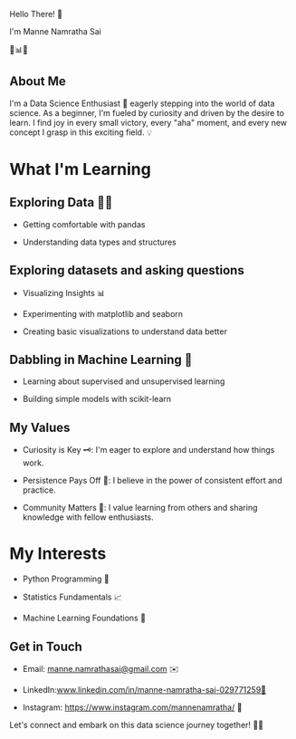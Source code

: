 Hello There! 👋

I'm Manne Namratha Sai

🔬📊🧠


##  About Me
I'm a Data Science Enthusiast 🌱 eagerly stepping into the world of data science. As a beginner, I'm fueled by curiosity and driven by the desire to learn. I find joy in every small victory, every "aha" moment, and every new concept I grasp in this exciting field. 💡


# What I'm Learning

## Exploring Data 🕵️‍♂️

- Getting comfortable with pandas

- Understanding data types and structures

## Exploring datasets and asking questions

- Visualizing Insights 📊

- Experimenting with matplotlib and seaborn

- Creating basic visualizations to understand data better

## Dabbling in Machine Learning 🤖

- Learning about supervised and unsupervised learning

- Building simple models with scikit-learn

## My Values

- Curiosity is Key 🗝️: I'm eager to explore and understand how things work.

- Persistence Pays Off 🚀: I believe in the power of consistent effort and practice.

- Community Matters 🌟: I value learning from others and sharing knowledge with fellow enthusiasts.

# My Interests

- Python Programming 🐍

- Statistics Fundamentals 📈

- Machine Learning Foundations 🤖

## Get in Touch

- Email: manne.namrathasai@gmail.com ✉️
  
- LinkedIn:www.linkedin.com/in/manne-namratha-sai-029771259🔗
 
- Instagram: https://www.instagram.com/mannenamratha/ 📸
  

Let's connect and embark on this data science journey together! 🚀🌌
